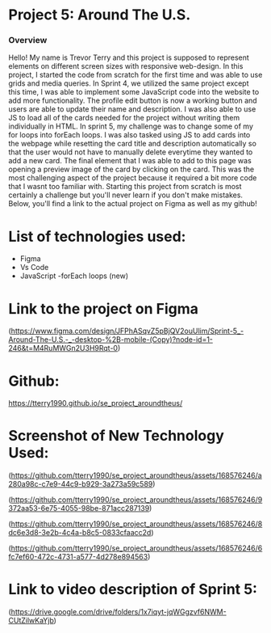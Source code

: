 # Project 5: Around The U.S.

### Overview

Hello! My name is Trevor Terry and this project is supposed to represent elements on different screen sizes with responsive web-design. In this project, I started the code from scratch for the first time and was able to use grids and media queries. In Sprint 4, we utilized the same project except this time, I was able to implement some JavaScript code into the website to add more functionality. The profile edit button is now a working button and users are able to update their name and description. I was also able to use JS to load all of the cards needed for the project without writing them individually in HTML. In sprint 5, my challenge was to change some of my for loops into forEach loops. I was also tasked using JS to add cards into the webpage while resetting the card title and description automatically so that the user would not have to manually delete everytime they wanted to add a new card. The final element that I was able to add to this page was opening a preview image of the card by clicking on the card. This was the most challenging aspect of the project because it required a bit more code that I wasnt too familiar with. Starting this project from scratch is most certainly a challenge but you'll never learn if you don't make mistakes. Below, you'll find a link to the actual project on Figma as well as my github!

# List of technologies used:

- Figma
- Vs Code
- JavaScript
  -forEach loops (new)

# Link to the project on Figma

(https://www.figma.com/design/JFPhASqvZ5pBjQV2ouUlim/Sprint-5_-Around-The-U.S.-_-desktop-%2B-mobile-(Copy)?node-id=1-246&t=M4RuMWGn2U3H9Rqt-0)

# Github:

https://tterry1990.github.io/se_project_aroundtheus/

# Screenshot of New Technology Used:

(https://github.com/tterry1990/se_project_aroundtheus/assets/168576246/a280a98c-c7e9-44c9-b929-3a273a59c589)

(https://github.com/tterry1990/se_project_aroundtheus/assets/168576246/9372aa53-6e75-4055-98be-871acc287139)

(https://github.com/tterry1990/se_project_aroundtheus/assets/168576246/8dc6e3d8-3e2b-4c4a-b8c5-0833cfaacc2d)

(https://github.com/tterry1990/se_project_aroundtheus/assets/168576246/6fc7ef60-472c-4731-a577-4d278e894563)

# Link to video description of Sprint 5:

(https://drive.google.com/drive/folders/1x7iqyt-jqWGgzvf6NWM-CUtZilwKaYjb)
